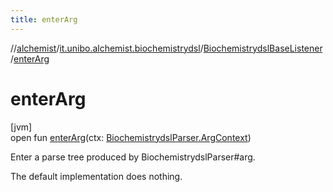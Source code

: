 ```yaml
---
title: enterArg
---
```

//[alchemist](../../../index.html)/[it.unibo.alchemist.biochemistrydsl](../index.html)/[BiochemistrydslBaseListener](index.html)/[enterArg](enter-arg.html)



# enterArg



[jvm]\
open fun [enterArg](enter-arg.html)(ctx: [BiochemistrydslParser.ArgContext](../-biochemistrydsl-parser/-arg-context/index.html))



Enter a parse tree produced by BiochemistrydslParser#arg. 



The default implementation does nothing.




